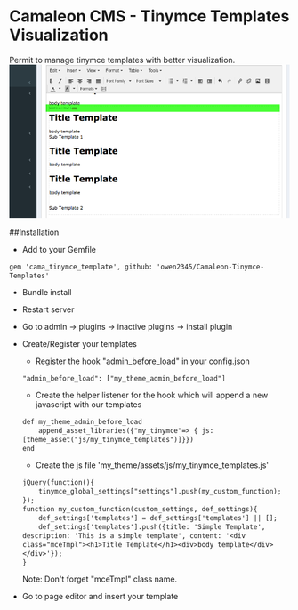 # Camaleon CMS - Tinymce Templates Visualization
Permit to manage tinymce templates with better visualization.
![](screenshot.png)


##Installation
* Add to your Gemfile
```
gem 'cama_tinymce_template', github: 'owen2345/Camaleon-Tinymce-Templates'
```
* Bundle install
* Restart server
* Go to admin -> plugins -> inactive plugins -> install plugin
* Create/Register your templates
    - Register the hook "admin_before_load" in your config.json
    ```
    "admin_before_load": ["my_theme_admin_before_load"]
    ```
    - Create the helper listener for the hook which will append a new javascript with our templates
    ```
    def my_theme_admin_before_load
        append_asset_libraries({"my_tinymce"=> { js: [theme_asset("js/my_tinymce_templates")]}})
    end
    ```
    - Create the js file 'my_theme/assets/js/my_tinymce_templates.js'
    ```
    jQuery(function(){
        tinymce_global_settings["settings"].push(my_custom_function);
    });
    function my_custom_function(custom_settings, def_settings){
        def_settings['templates'] = def_settings['templates'] || [];
        def_settings['templates'].push({title: 'Simple Template', description: 'This is a simple template', content: '<div class="mceTmpl"><h1>Title Template</h1><div>body template</div></div>'});
    }
    ```
    Note: Don't forget "mceTmpl" class name.
    
* Go to page editor and insert your template
